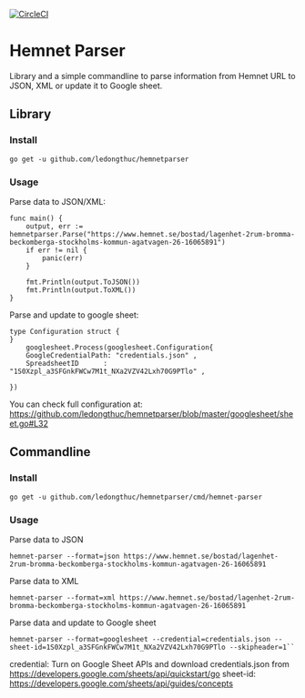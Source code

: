 [![CircleCI](https://circleci.com/gh/ledongthuc/hemnetparser.svg?style=svg)](https://circleci.com/gh/ledongthuc/hemnetparser)

# Hemnet Parser

Library and a simple commandline to parse information from Hemnet URL to JSON, XML or update it to Google sheet.

## Library

### Install

```
go get -u github.com/ledongthuc/hemnetparser
```

### Usage

Parse data to JSON/XML:

```
func main() {
	output, err := hemnetparser.Parse("https://www.hemnet.se/bostad/lagenhet-2rum-bromma-beckomberga-stockholms-kommun-agatvagen-26-16065891")
	if err != nil {
		panic(err)
	}

	fmt.Println(output.ToJSON())
	fmt.Println(output.ToXML())
}
```

Parse and update to google sheet:

```
type Configuration struct {
}
	googlesheet.Process(googlesheet.Configuration{
	GoogleCredentialPath: "credentials.json" ,
	SpreadsheetID      : "1S0Xzpl_a3SFGnkFWCw7M1t_NXa2VZV42Lxh70G9PTlo" ,

})
```

You can check full configuration at: https://github.com/ledongthuc/hemnetparser/blob/master/googlesheet/sheet.go#L32

## Commandline

### Install

```
go get -u github.com/ledongthuc/hemnetparser/cmd/hemnet-parser
```

### Usage

Parse data to JSON

```
hemnet-parser --format=json https://www.hemnet.se/bostad/lagenhet-2rum-bromma-beckomberga-stockholms-kommun-agatvagen-26-16065891
```

Parse data to XML

```
hemnet-parser --format=xml https://www.hemnet.se/bostad/lagenhet-2rum-bromma-beckomberga-stockholms-kommun-agatvagen-26-16065891
```

Parse data and update to Google sheet

```
hemnet-parser --format=googlesheet --credential=credentials.json --sheet-id=1S0Xzpl_a3SFGnkFWCw7M1t_NXa2VZV42Lxh70G9PTlo --skipheader=1``
```

credential: Turn on Google Sheet APIs and download credentials.json from https://developers.google.com/sheets/api/quickstart/go
sheet-id: https://developers.google.com/sheets/api/guides/concepts
